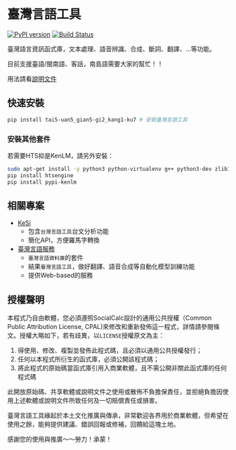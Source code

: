 # 臺灣言語工具

[![PyPI version](https://badge.fury.io/py/tai5-uan5-gian5-gi2-kang1-ku7.svg)](https://badge.fury.io/py/tai5-uan5-gian5-gi2-kang1-ku7)
[![Build Status](https://app.travis-ci.com/i3thuan5/tai5-uan5_gian5-gi2_kang1-ku7.svg?branch=main)](https://app.travis-ci.com/i3thuan5/tai5-uan5_gian5-gi2_kang1-ku7)



臺灣語言資訊函式庫，文本處理、語音辨識、合成、斷詞、翻譯、…等功能。

目前支援臺語/閩南語、客話，南島語需要大家的幫忙！！

用法請看[說明文件](https://i3thuan5.github.io/tai5-uan5_gian5-gi2_kang1-ku7/)


## 快速安裝
```bash
pip install tai5-uan5_gian5-gi2_kang1-ku7 # 安裝臺灣言語工具
```
### 安裝其他套件
若需要HTS抑是KenLM，請另外安裝：
```bash
sudo apt-get install -y python3 python-virtualenv g++ python3-dev zlib1g-dev libbz2-dev liblzma-dev libboost-all-dev # Ubuntu/Mint 安裝指令
pip install htsengine
pip install pypi-kenlm
```

## 相關專案
* [KeSi](https://github.com/i3thuan5/KeSi)
  * 包含`台灣言語工具`台文分析功能
  * 簡化API，方便羅馬字轉換
* [臺灣言語服務](https://github.com/sih4sing5hong5/tai5-uan5_gian5-gi2_hok8-bu7)
  * `臺灣言語資料庫`的套件
  * 結果`臺灣言語工具`，做好翻譯、語音合成等自動化模型訓練功能
  * 提供Web-based的服務

## 授權聲明
本程式乃自由軟體，您必須遵照SocialCalc設計的通用公共授權（Common Public Attribution License, CPAL)來修改和重新發佈這一程式，詳情請參閱條文。授權大略如下，若有歧異，以`LICENSE`授權原文為主：

1. 得使用、修改、複製並發佈此程式碼，且必須以通用公共授權發行；
2. 任何以本程式所衍生的函式庫，必須公開該程式碼；
3. 將此程式的原始碼當函式庫引用入商業軟體，且不需公開非關此函式庫的任何程式碼

此開放原始碼、共享軟體或說明文件之使用或散佈不負擔保責任，並拒絕負擔因使用上述軟體或說明文件所致任何及一切賠償責任或損害。

臺灣言語工具緣起於本土文化推廣與傳承，非常歡迎各界用於商業軟體，但希望在使用之餘，能夠提供建議、錯誤回報或修補，回饋給這塊土地。

感謝您的使用與推廣～～勞力！承蒙！
